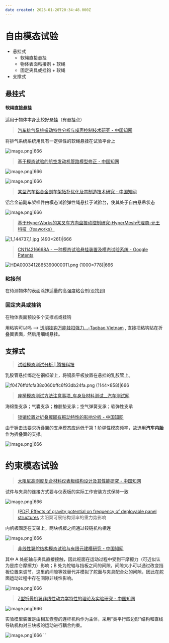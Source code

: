```yaml
---
date created: 2025-01-20T20:34:48.000Z
---
```


# 自由模态试验

- 悬挂式
  - 软绳直接悬挂
  - 物体表面粘接剂 + 软绳
  - 固定夹具或挂钩 + 软绳
- 支撑式

## 悬挂式

#### 软绳直接悬挂

适用于物体本身比较好悬挂（有悬挂点）

> [汽车排气系统振动特性分析与噪声控制技术研究 - 中国知网](https://link.cnki.net/doi/10.27840/d.cnki.gzjkj.2021.000158)

将排气系统系统用具有一定弹性的软绳悬挂在试验平台上

![image.png|666](https://raw.githubusercontent.com/qiyun71/Blog_images/main/MyBlogPic/202520250119171150837.png)

> [基于模态试验的航空发动机管路模型修正 - 中国知网](https://elib.ustb.edu.cn/https/77726476706e69737468656265737421fbf952d2243e635930068cb8/kcms2/article/abstract?v=x0sJsLzXXbi_ZIX1CUZABTViDbvRt8F-5Naitt3c9tGPh_HgBs0zpGvKm1s_hgBJuffP65Ao6yJIm_o0DTDUW_QszDUicBBdyVirZ07s50unysR3CODASZoCxi_DUknk_Y7MLAYHXTWYgv326HRDuGBsC8AvTS8V7IJEoWAUG1V3pprao1gadlCtOdBW1Sgr8RSc44oOLIg=&uniplatform=NZKPT&language=CHS)

![image.png|666](https://raw.githubusercontent.com/qiyun71/Blog_images/main/MyBlogPic/202520250120184817997.png)

![image.png|666](https://raw.githubusercontent.com/qiyun71/Blog_images/main/MyBlogPic/202520250120184844838.png)

> [某型汽车铝合金副车架拓扑优化及其制造技术研究 - 中国知网](https://link.cnki.net/doi/10.27759/d.cnki.ggxgx.2023.000110)

铝合金前副车架样件由模态试验弹性绳悬挂于试验台，使其处于自由悬吊状态

![image.png|666](https://raw.githubusercontent.com/qiyun71/Blog_images/main/MyBlogPic/202520250119192755510.png)

> [基于HyperWorks的某叉车方向盘振动控制研究-HyperMesh代理商-元王科技（feaworks）](http://www.feaworks.org/hypermesh/anli/20170731208.html)

![1_144737_1.jpg (490×261)|666](http://www.feaworks.org/uploads/180130/1_144737_1.jpg)

> [CN114216668A - 一种模态试验悬挂装置及模态试验系统 - Google Patents](https://patents.google.com/patent/CN114216668A/zh)

![HDA0003412865390000011.png (1000×778)|666](https://patentimages.storage.googleapis.com/c6/82/e9/19b15ed6d686c1/HDA0003412865390000011.png)

### 粘接剂

在待测物体的表面涂抹适量的高强度粘合剂(没找到)

### 固定夹具或挂钩

在物体表面预设多个支撑点或挂钩

用粘钩可以吗 --> [透明挂钩万能挂扣强力...-Taobao Vietnam](https://vn.world.taobao.com/item/662463800161.htm) , 直接把粘钩贴在折叠翼表面，然后用细绳悬挂。

## 支撑式

> [试验模态测试分析 | 腾振科技](https://www.dtc-solutions.cn/solution/7426/7475.html)

乳胶管悬挂绑定在钢框架上，将钢质平板放置在悬挂的乳胶管上。

![f0476ffdfcfa38c060bffc6f93db24fa.png (1144×858)|666](https://www.dtc-solutions.cn/uploads/image/20220304/12/f0476ffdfcfa38c060bffc6f93db24fa.png)

> [座椅模态测试方法注意事项_车身及材料测试__汽车测试网](https://www.auto-testing.net/news/show-100151.html)

海绵垫支承；气囊支承；橡胶垫支承；空气弹簧支承；软弹性支承

> [锁销位置对折叠翼固有振动特性的影响分析 - 中国知网](https://elib.ustb.edu.cn/https/77726476706e69737468656265737421fbf952d2243e635930068cb8/kcms2/article/abstract?v=x0sJsLzXXbjbyC3PRqemv1sICb6-NtGthIypk5quXUqcMcp_CmTWgGcua-NBrxClE8H9el_HqJ0aB_VTtynNF6oFAW9xF_AzttA8fkw6CIQzrbGQsFTc240CjIMFjlQuJXPQsQ3ihYkkrIY6PoeY2slJjY1Cgkvvjf_3GjueYqzv05r2JarbkZznyy7zORJg&uniplatform=NZKPT&language=CHS)

由于锤击法要求折叠翼的支承模态应远低于第 1 阶弹性模态频率，故选用**汽车内胎**作为折叠翼的支撑。

![image.png|666](https://raw.githubusercontent.com/qiyun71/Blog_images/main/MyBlogPic/202520250120200857491.png)

# 约束模态试验

> [大阻尼高刚度复合材料仪表板结构设计及其性能研究 - 中国知网](https://elib.ustb.edu.cn/https/77726476706e69737468656265737421fbf952d2243e635930068cb8/kcms2/article/abstract?v=x0sJsLzXXbhyUWoJqVQo_aSdwAPXbDLN6dtlV843J9mkliRoTgOlGKc-Ocd-uQ0yAhYDn-sCaS9GlnbS22-fN4Lwfx1AHK1xgUGzDEnc14Bb62uKznnGHMsZyno0BOL2TdiFYsF_SBTgg-XlzcKfHwAGb5-yQz2q5r56LXWA3mUW08HkOGsL_QRvAxcDrEFe9cBidCc4CSw=&uniplatform=NZKPT&language=CHS)

试件与夹具的连接方式要与仪表板的实际工作安装方式保持一致

![image.png|666](https://raw.githubusercontent.com/qiyun71/Blog_images/main/MyBlogPic/202520250120183420046.png)

> [(PDF) Effects of gravity potential on frequency of deployable panel structures](https://www.researchgate.net/publication/273320701_Effects_of_gravity_potential_on_frequency_of_deployable_panel_structures) 太阳翼可展结构频率的重力势影响

内帆板固定在支架上，两块帆板之间通过铰链机构相连

![image.png|666](https://raw.githubusercontent.com/qiyun71/Blog_images/main/MyBlogPic/202520250120184600049.png)

> [非线性翼舵结构模态试验与有限元建模研究 - 中国知网](https://elib.ustb.edu.cn/https/77726476706e69737468656265737421fbf952d2243e635930068cb8/kcms2/article/abstract?v=x0sJsLzXXbgihr0wL-jjKg8DeV8DcTUpsRPwrPqZslvBnRQnmjAPebPP7MUTEXpsRHedYksvvSGV6rp3c3iN3cgJo1pcxfY1oAHsWfl5gp-NLPmRbaPAhx75Qc3geWtscwvq_RPSCSEuTd86MX5jyK-RFbKrf2HgmEKzXQPG9NnxBvHkpNzZwAT2_GYAh_sI9lT7eTt7zCI=&uniplatform=NZKPT&language=CHS)

其中 A 处舵轴与夹具直接接触，因此舵面在运动过程中受到干摩擦力（可近似认为是库仑摩擦力）影响；B 处为舵轴与挡板之间的间隙，间隙大小可以通过改变挡板位置来调节，这里的间隙等效替代并模拟了舵面与夹具配合处的间隙，因此在舵面运动过程中存在间隙非线性影响。

![image.png|666](https://raw.githubusercontent.com/qiyun71/Blog_images/main/MyBlogPic/202520250120201134382.png)

> [Z型折叠机翼非线性动力学特性的理论及实验研究 - 中国知网](https://elib.ustb.edu.cn/https/77726476706e69737468656265737421fbf952d2243e635930068cb8/kcms2/article/abstract?v=x0sJsLzXXbhDJXzVO0HGiqGvq12OdZ9EJq1XmRyGPl0Fn1Uq0rXq3ygY5YsUELJ-9Ekcn3pv5halMub5Q5bMEPAmhlxLicxpVSFsl9fSx9EbjVaIrpjad8PT1i-BwDvyGOGaMDZkg8SpyQrjHEZcIg==&uniplatform=NZKPT&language=CHS)

![image.png|666](https://raw.githubusercontent.com/qiyun71/Blog_images/main/MyBlogPic/202520250120200318064.png)

实验模型装置是由相互嵌套的连杆机构作为主体，采用“类平行四边形”结构和直线导轨机构对三块板的运动进行耦合约束。

![image.png|666](https://raw.githubusercontent.com/qiyun71/Blog_images/main/MyBlogPic/202520250120193211952.png)
``
